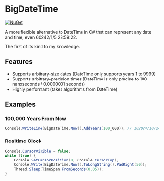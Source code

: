 # BigDateTime

[![NuGet](https://img.shields.io/nuget/v/BigDateTime.svg)](https://www.nuget.org/packages/BigDateTime)
 
A more flexible alternative to DateTime in C# that can represent any date and time, even 60242/1/5 23:59:22.

The first of its kind to my knowledge.

## Features

- Supports arbitrary-size dates (DateTime only supports years 1 to 9999)
- Supports arbitrary-precision times (DateTime is only precise to 100 nanoseconds / 0.0000001 seconds)
- Highly performant (takes algorithms from DateTime)

## Examples

### 100,000 Years From Now

```cs
Console.WriteLine(BigDateTime.Now().AddYears(100_000)); // 102024/10/24 23:59:44
```

### Realtime Clock

```cs
Console.CursorVisible = false;
while (true) {
    Console.SetCursorPosition(0, Console.CursorTop);
    Console.Write(BigDateTime.Now().ToLongString().PadRight(50));
    Thread.Sleep(TimeSpan.FromSeconds(0.05));
}
```